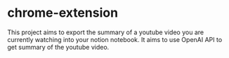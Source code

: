 # chrome-extension
This project aims to export the summary of a youtube video you are currently watching into your notion notebook. It aims to use OpenAI API
to get summary of the youtube video. 

